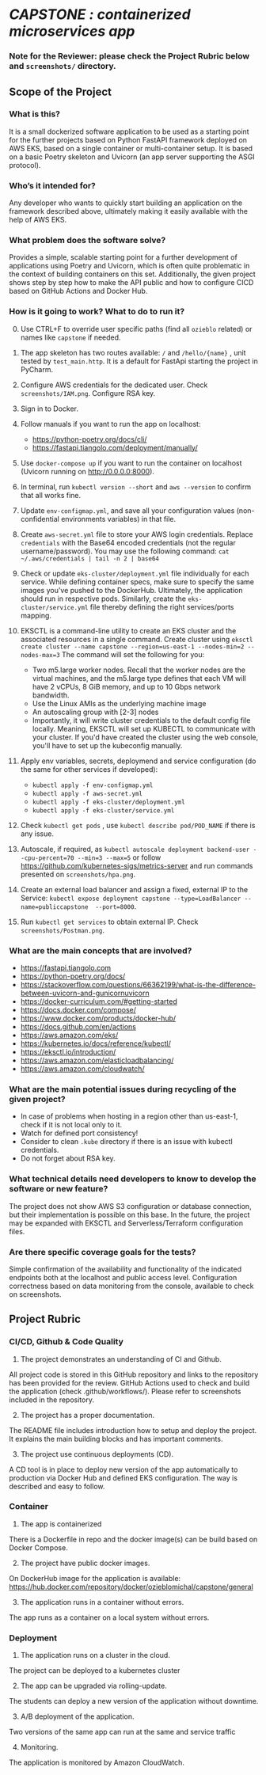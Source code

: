 # *CAPSTONE : containerized microservices app*

### Note for the Reviewer: please check the Project Rubric below and `screenshots/` directory.

## Scope of the Project

### What is this?

It is a small dockerized software application to be used as a starting point
for the further projects based on Python FastAPI framework deployed on AWS EKS, based on a single
container or multi-container setup. It is based on a basic Poetry skeleton
and Uvicorn (an app server supporting the ASGI protocol).

### Who’s it intended for?

Any developer who wants to quickly start building an application on the framework
described above, ultimately making it easily available with the help of AWS EKS.

### What problem does the software solve?

Provides a simple, scalable starting point for a further development of applications
using Poetry and Uvicorn, which is often quite problematic in the context of building
containers on this set. Additionally, the given project shows step by step how to make
the API public and how to configure CICD based on GitHub Actions and Docker Hub.

### How is it going to work? What to do to run it?

0. Use CTRL+F to override user specific paths (find all `ozieblo` related) or names like `capstone` if needed.
1. The app skeleton has two routes available: `/` and `/hello/{name}` , unit tested by `test_main.http`.
It is a default for FastApi starting the project in PyCharm.

2. Configure AWS credentials for the dedicated user. Check `screenshots/IAM.png`. Configure RSA key.

3. Sign in to Docker.

4. Follow manuals if you want to run the app on localhost:
    - https://python-poetry.org/docs/cli/
    - https://fastapi.tiangolo.com/deployment/manually/

5. Use `docker-compose up` if you want to run the container on localhost (Uvicorn running on http://0.0.0.0:8000).

6. In terminal, run `kubectl version --short` and `aws --version` to confirm that all works fine.

7. Update `env-configmap.yml`, and save all your configuration values (non-confidential environments variables) in that file.

8. Create `aws-secret.yml` file to store your AWS login credentials. Replace `credentials`
   with the Base64 encoded credentials (not the regular username/password). You may use the following command:
   `cat ~/.aws/credentials | tail -n 2 | base64`

9. Check or update `eks-cluster/deployment.yml` file individually for each service. While defining container specs, make sure to specify
the same images you've pushed to the DockerHub. Ultimately, the application
should run in respective pods. Similarly, create the `eks-cluster/service.yml` file thereby defining the right services/ports mapping.

10. EKSCTL is a command-line utility to create an EKS cluster and the associated resources in a single command.
Create cluster using `eksctl create cluster --name capstone --region=us-east-1 --nodes-min=2 --nodes-max=3`
The command will set the following for you:
    - Two m5.large worker nodes. Recall that the worker nodes are the virtual machines, and the m5.large type defines that
    each VM will have 2 vCPUs, 8 GiB memory, and up to 10 Gbps network bandwidth.
    - Use the Linux AMIs as the underlying machine image
    - An autoscaling group with [2-3] nodes
    - Importantly, it will write cluster credentials to the default config file locally. Meaning, EKSCTL will set up KUBECTL
    to communicate with your cluster. If you'd have created the cluster using the web console, you'll have to set up the kubeconfig manually.

11. Apply env variables, secrets, deploymend and service configuration (do the same for other services if developed):
    - `kubectl apply -f env-configmap.yml`
    - `kubectl apply -f aws-secret.yml`
    - `kubectl apply -f eks-cluster/deployment.yml`
    - `kubectl apply -f eks-cluster/service.yml`

12. Check `kubectl get pods` , use `kubectl describe pod/POD_NAME` if there is any issue.

13. Autoscale, if required, as `kubectl autoscale deployment backend-user --cpu-percent=70 --min=3 --max=5`
or follow https://github.com/kubernetes-sigs/metrics-server and run commands presented on `screenshots/hpa.png`.

14. Create an external load balancer and assign a fixed, external IP to the Service:
`kubectl expose deployment capstone --type=LoadBalancer --name=publiccapstone  --port=8000`.

15. Run `kubectl get services` to obtain external IP. Check `screenshots/Postman.png`.


### What are the main concepts that are involved?

- https://fastapi.tiangolo.com
- https://python-poetry.org/docs/
- https://stackoverflow.com/questions/66362199/what-is-the-difference-between-uvicorn-and-gunicornuvicorn
- https://docker-curriculum.com/#getting-started
- https://docs.docker.com/compose/
- https://www.docker.com/products/docker-hub/
- https://docs.github.com/en/actions
- https://aws.amazon.com/eks/
- https://kubernetes.io/docs/reference/kubectl/
- https://eksctl.io/introduction/
- https://aws.amazon.com/elasticloadbalancing/
- https://aws.amazon.com/cloudwatch/

### What are the main potential issues during recycling of the given project?

- In case of problems when hosting in a region other than us-east-1,
check if it is not local only to it.
- Watch for defined port consistency!
- Consider to clean `.kube` directory if there is an issue with kubectl credentials.
- Do not forget about RSA key.

### What technical details need developers to know to develop the software or new feature?

The project does not show AWS S3 configuration or database connection, but their
implementation is possible on this base. In the future, the project may be expanded
with EKSCTL and Serverless/Terraform configuration files.

### Are there specific coverage goals for the tests?

Simple confirmation of the availability and functionality of the indicated endpoints
both at the localhost and public access level. Configuration correctness based on data
monitoring from the console, available to check on screenshots.

## Project Rubric

### CI/CD, Github & Code Quality

1. The project demonstrates an understanding of CI and Github.

All project code is stored in this GitHub repository and links to the repository
has been provided for the review. GitHub Actions used
to check and build the application (check .github/workflows/). Please refer to screenshots included in the repository.

2. The project has a proper documentation.

The README file includes introduction how to setup and deploy the project. It explains
the main building blocks and has important comments.

3. The project use continuous deployments (CD).

A CD tool is in place to deploy new version of the app automatically to production via Docker Hub
and defined EKS configuration. The way is described and easy to follow.

### Container

1. The app is containerized

There is a Dockerfile in repo and the docker image(s) can be build based on Docker Compose.

2. The project have public docker images.

On DockerHub image for the application is available: https://hub.docker.com/repository/docker/ozieblomichal/capstone/general

3. The application runs in a container without errors.

The app runs as a container on a local system without errors.

### Deployment

1. The application runs on a cluster in the cloud.

The project can be deployed to a kubernetes cluster

2. The app can be upgraded via rolling-update.

The students can deploy a new version of the application without downtime.

3. A/B deployment of the application.

Two versions of the same app can run at the same and service traffic

4. Monitoring.

The application is monitored by Amazon CloudWatch.
